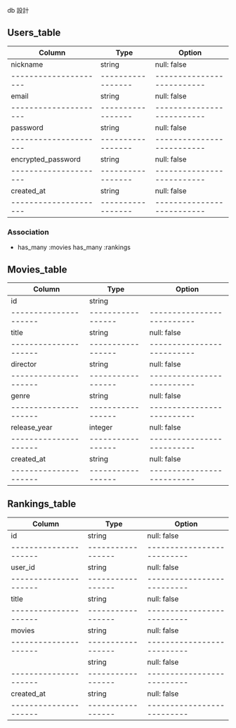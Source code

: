db 設計

## Users_table

| Column                | Type              | Option                     |
| --------------------- | ----------------- | -------------------------- |
| nickname              | string            | null: false                |
| --------------------- | ----------------- | -------------------------- |
| email                 | string            | null: false                |
| --------------------- | ----------------- | -------------------------- |
| password              | string            | null: false                |
| --------------------- | ----------------- | -------------------------- |
| encrypted_password    | string            | null: false                |
| --------------------- | ----------------- | -------------------------- |
| created_at            | string            | null: false                |
| --------------------- | ----------------- | -------------------------- |

### Association

- has_many :movies
  has_many :rankings

## Movies_table

| Column                | Type              | Option                     |
| --------------------- | ----------------- | -------------------------- |
| id                    | string            |                            |
| --------------------- | ----------------- | -------------------------- |
| title                 | string            | null: false                |
| --------------------- | ----------------- | -------------------------- |
| director              | string            | null: false                |
| --------------------- | ----------------- | -------------------------- |
| genre                 | string            | null: false                |
| --------------------- | ----------------- | -------------------------- |
| release_year          | integer           | null: false                |
| --------------------- | ----------------- | -------------------------- |
| created_at            | string            | null: false                |
| --------------------- | ----------------- | -------------------------- |

## Rankings_table

| Column                | Type              | Option                     |
| --------------------- | ----------------- | -------------------------- |
| id                    | string            | null: false                |
| --------------------- | ----------------- | -------------------------- |
| user_id               | string            | null: false                |
| --------------------- | ----------------- | -------------------------- |
| title                 | string            | null: false                |
| --------------------- | ----------------- | -------------------------- |
| movies                | string            | null: false                |
| --------------------- | ----------------- | -------------------------- |
|                       | string            | null: false                |
| --------------------- | ----------------- | -------------------------- |
| created_at            | string            | null: false                |
| --------------------- | ----------------- | -------------------------- |
